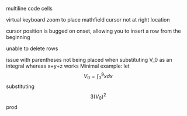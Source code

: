 multiline code cells


virtual keyboard zoom to place
mathfield cursor not at right location

cursor position is bugged on onset, allowing you to insert a row from the beginning

unable to delete rows

issue with parentheses not being placed when substituting V_0 as an integral whereas x+y+z works
Minimal example: let $$V_0 = \int_3^9xdx$$
substituting $$3(V_0)^2$$ prod
